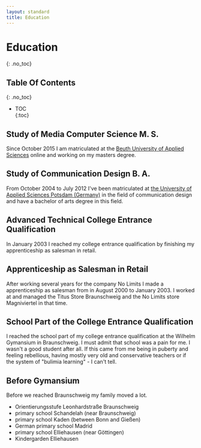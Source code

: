 ```yaml
---  
layout: standard
title: Education
---  
```


# Education

{: .no_toc} 

## Table Of Contents
{: .no_toc}
* TOC  
{:toc}

## Study of Media Computer Science M. S.  

Since October 2015 I am matriculated at the [Beuth University of Applied Sciences](http://www.beuth-hochschule.de/en/3001/) online and working on my masters degree.  

## Study of Communication Design B. A.  

From October 2004 to July 2012 I've been matriculated at [the University of Applied Sciences Potsdam (Germany)](http://www.fh-potsdam.de/) in the field of communication design and have a bachelor of arts degree in this field.  

## Advanced Technical College Entrance Qualification  

In January 2003 I reached my college entrance qualification by finishing my apprenticeship as salesman in retail.  

## Apprenticeship as Salesman in Retail  

After working several years for the company No Limits I made a apprenticeship as salesman from in August 2000 to January 2003. I worked at and managed the Titus Store Braunschweig and the No Limits store Magniviertel in that time.  

## School Part of the College Entrance Qualification

I reached the school part of my college entrance qualification at the Wilhelm Gymansium in Braunschweig. I must admit that school was a pain for me. I wasn't a good student after all. If this came from me being in puberty and feeling rebellious, having mostly very old and conservative teachers or if the system of "bulimia learning" - I can't tell.  

## Before Gymansium  

Before we reached Braunschweig my family moved a lot.  

- Orientierungsstufe Leonhardstraße Braunschweig  
- primary school Schandelah (near Braunschweig)
- primary school Kaden (between Bonn and Gießen)
- German primary school Madrid
- primary school Elliehausen (near Göttingen)
- Kindergarden Elliehausen
